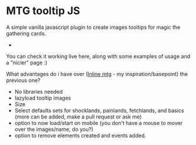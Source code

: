 # MTG tooltip JS

A simple vanilla javascript plugin to create images tooltips for magic the gathering cards.

-

You can check it working live here, along with some examples of usage and a "nicier" page :)

What advantages do i have over ([Inline mtg](https://gist.github.com/NickolasReynolds/9306194) - my inspiration/basepoint) the previous one?

* No libraries needed
* lazyload tooltip images
* Size
* Select defaults sets for shocklands, painlands, fetchlands, and basics (more can be added, make a pull request or ask me)
* option to now load/start on mobile (you don't have a mouse to mover over the images/name, do you?)
* option to remove elements created and events added.


